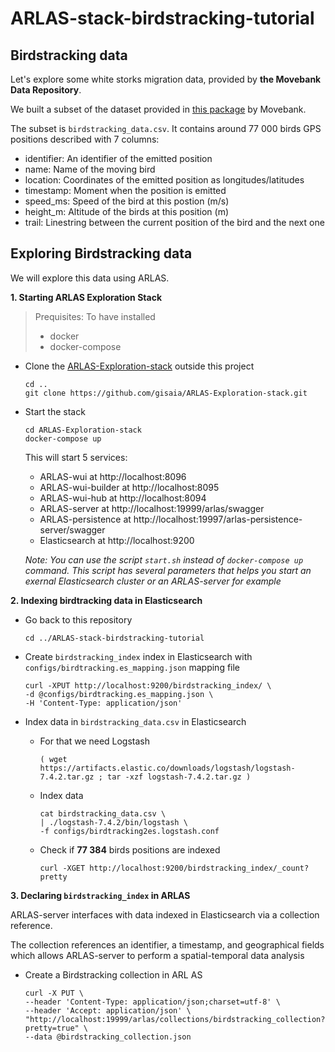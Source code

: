 # ARLAS-stack-birdstracking-tutorial

## Birdstracking data

Let's explore some white storks migration data, provided by __the Movebank Data Repository__. 

We built a subset of the dataset provided in [this package](doi:10.5441/001/1.ck04mn78) by Movebank.

The subset is `birdstracking_data.csv`. It contains around 77 000 birds GPS positions described with 7 columns:

- identifier: An identifier of the emitted position
- name: Name of the moving bird
- location: Coordinates of the emitted position as longitudes/latitudes
- timestamp: Moment when the position is emitted
- speed_ms: Speed of the bird at this postion (m/s)
- height_m: Altitude of the birds at this position (m)
- trail: Linestring between the current position of the bird and the next one

## Exploring Birdstracking data

We will explore this data using ARLAS.

__1. Starting ARLAS Exploration Stack__

> Prequisites: To have installed
> - docker
> - docker-compose

- Clone the [ARLAS-Exploration-stack](https://github.com/gisaia/ARLAS-Exploration-stack.git) outside this project

    ```shell
    cd ..
    git clone https://github.com/gisaia/ARLAS-Exploration-stack.git
    ```
- Start the stack 
    ```shell
    cd ARLAS-Exploration-stack
    docker-compose up
    ```
    This will start 5 services:
    - ARLAS-wui at http://localhost:8096
    - ARLAS-wui-builder at http://localhost:8095
    - ARLAS-wui-hub at http://localhost:8094
    - ARLAS-server at http://localhost:19999/arlas/swagger
    - ARLAS-persistence at http://localhost:19997/arlas-persistence-server/swagger
    - Elasticsearch at http://localhost:9200

    _Note: You can use the script `start.sh` instead of `docker-compose up` command. This script has several parameters that helps you start an exernal Elasticsearch cluster or an ARLAS-server for example_

__2. Indexing birdtracking data in Elasticsearch__

- Go back to this repository
    ```shell
    cd ../ARLAS-stack-birdstracking-tutorial
    ```
- Create `birdstracking_index` index in Elasticsearch with `configs/birdtracking.es_mapping.json` mapping file

    ```shell
    curl -XPUT http://localhost:9200/birdstracking_index/ \
    -d @configs/birdtracking.es_mapping.json \
    -H 'Content-Type: application/json'

    ```
- Index data in `birdstracking_data.csv` in Elasticsearch
    - For that we need Logstash

        ```shell
        ( wget https://artifacts.elastic.co/downloads/logstash/logstash-7.4.2.tar.gz ; tar -xzf logstash-7.4.2.tar.gz )
        ```
    - Index data

        ```shell
        cat birdstracking_data.csv \
        | ./logstash-7.4.2/bin/logstash \
        -f configs/birdtracking2es.logstash.conf
        ```
    - Check if __77 384__ birds positions are indexed

        ```shell
        curl -XGET http://localhost:9200/birdstracking_index/_count?pretty
        ```
__3. Declaring `birdstracking_index` in ARLAS__

ARLAS-server interfaces with data indexed in Elasticsearch via a collection reference.

The collection references an identifier, a timestamp, and geographical fields which allows ARLAS-server to perform a spatial-temporal data analysis


- Create a Birdstracking collection in ARL  AS

    ```shell
    curl -X PUT \
    --header 'Content-Type: application/json;charset=utf-8' \
    --header 'Accept: application/json' \
    "http://localhost:19999/arlas/collections/birdstracking_collection?pretty=true" \
    --data @birdstracking_collection.json
    ```
